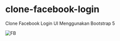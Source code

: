 # clone-facebook-login
Clone Facebook Login UI Menggunakan Bootstrap 5

![FB](https://user-images.githubusercontent.com/59285330/136243703-831eb454-ab72-4b91-bc47-2f4da6017483.png)
